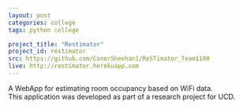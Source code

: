 ```yaml
---
layout: post
categories: college
tags: python college

project_title: "Restimator"
project_id: restimator
src: https://github.com/ConorSheehan1/ReSTimator_Team1100
live: http://restimator.herokuapp.com
---
```


A WebApp for estimating room occupancy based on WiFi data.  
This application was developed as part of a research project for UCD.  
